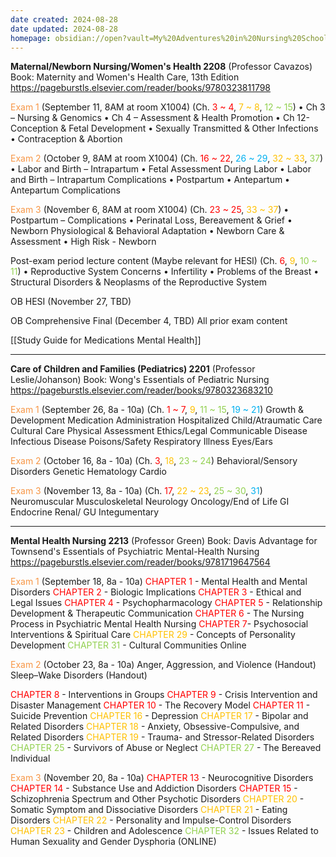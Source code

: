 ```yaml
---
date created: 2024-08-28
date updated: 2024-08-28
homepage: obsidian://open?vault=My%20Adventures%20in%20Nursing%20School&file=My%20Adventures%20in%20Nursing%20School
---
```

**Maternal/Newborn Nursing/Women's Health 2208** (Professor Cavazos)
Book: Maternity and Women's Health Care, 13th Edition
https://pageburstls.elsevier.com/reader/books/9780323811798

<font color="#f79646">Exam 1</font> (September 11, 8AM at room X1004)
(Ch. <font color="#ff0000">3 ~ 4</font>, <font color="#ffc000">7 ~ 8</font>, <font color="#92d050">12 ~ 15</font>)
•	Ch 3 – Nursing & Genomics
•	Ch 4 – Assessment & Health Promotion
•	Ch 12- Conception & Fetal Development
•	Sexually Transmitted & Other Infections
•	Contraception & Abortion

<font color="#f79646">Exam 2</font> (October 9, 8AM at room X1004)
(Ch. <font color="#ff0000">16 ~ 22</font>, <font color="#00b0f0">26 ~ 29</font>, <font color="#ffc000">32 ~ 33</font>, <font color="#92d050">37</font>)
•	Labor and Birth – Intrapartum
•	Fetal Assessment During Labor
•	Labor and Birth – Intrapartum Complications
•	Postpartum 
•	Antepartum 
•	Antepartum Complications

<font color="#f79646">Exam 3</font> (November 6, 8AM at room X1004)
(Ch. <font color="#ff0000">23 ~ 25</font>, <font color="#ffc000">33 ~ 37</font>)
•	Postpartum – Complications
•	Perinatal Loss, Bereavement & Grief
•	Newborn Physiological & Behavioral Adaptation
•	Newborn Care & Assessment
•	High Risk - Newborn

Post-exam period lecture content (Maybe relevant for HESI)
(Ch. <font color="#ff0000">6</font>, <font color="#ffc000">9</font>, <font color="#92d050">10 ~ 11</font>)
•	Reproductive System Concerns
•	Infertility
•	Problems of the Breast
•	Structural Disorders & Neoplasms of the Reproductive System

OB HESI (November 27, TBD)

OB Comprehensive Final (December 4, TBD)
All prior exam content

[[Study Guide for Medications Mental Health]]

---

**Care of Children and Families (Pediatrics) 2201** (Professor Leslie/Johanson)
Book: Wong's Essentials of Pediatric Nursing
https://pageburstls.elsevier.com/reader/books/9780323683210

<font color="#f79646">Exam 1</font> (September 26, 8a - 10a)
(Ch. <font color="#ff0000">1 ~ 7</font>, <font color="#ffc000">9</font>, <font color="#92d050">11 ~ 15</font>, <font color="#00b0f0">19 ~ 21</font>)
Growth & Development
Medication Administration
Hospitalized Child/Atraumatic Care
Cultural Care
Physical Assessment
Ethics/Legal
Communicable Disease
Infectious Disease
Poisons/Safety
Respiratory Illness
Eyes/Ears

<font color="#f79646">Exam 2</font> (October 16, 8a - 10a)
(Ch. <font color="#ff0000">3</font>, <font color="#ffc000">18</font>,<font color="#92d050"> 23 ~ 24</font>)
Behavioral/Sensory Disorders
Genetic
Hematology
Cardio

<font color="#f79646">Exam 3</font> (November 13, 8a - 10a)
(Ch. <font color="#ff0000">17</font>, <font color="#ffc000">22 ~ 23</font>, <font color="#92d050">25 ~ 30</font>, <font color="#00b0f0">31</font>)
Neuromuscular
Musculoskeletal
Neurology
Oncology/End of Life
GI
Endocrine
Renal/ GU
Integumentary 

--- 

**Mental Health Nursing 2213** (Professor Green)
Book: Davis Advantage for Townsend's Essentials of Psychiatric Mental-Health Nursing
https://pageburstls.elsevier.com/reader/books/9781719647564

<font color="#f79646">Exam 1 </font>(September 18, 8a - 10a)
<font color="#ff0000">CHAPTER 1 </font>- Mental Health and Mental Disorders
<font color="#ff0000">CHAPTER 2</font> - Biologic Implications
<font color="#ff0000">CHAPTER 3</font>  - Ethical and Legal Issues
<font color="#ff0000">CHAPTER 4 </font>- Psychopharmacology 
<font color="#ff0000">CHAPTER 5</font> - Relationship Development & Therapeutic Communication
<font color="#ff0000">CHAPTER 6</font> - The Nursing Process in Psychiatric Mental Health Nursing
<font color="#ff0000">CHAPTER 7</font>- Psychosocial Interventions & Spiritual Care
<font color="#ffc000">CHAPTER 29 </font>- Concepts of Personality Development
<font color="#92d050">CHAPTER 31 </font>- Cultural Communities Online

<font color="#f79646">Exam 2</font> (October 23, 8a - 10a)
Anger, Aggression, and Violence (Handout)
Sleep–Wake Disorders (Handout)

<font color="#ff0000">CHAPTER 8 </font>- Interventions in Groups
<font color="#ff0000">CHAPTER 9</font> - Crisis Intervention and Disaster Management
<font color="#ff0000">CHAPTER 10 </font>- The Recovery Model
<font color="#ff0000">CHAPTER 11 </font>- Suicide Prevention
<font color="#ffc000">CHAPTER 16 </font>- Depression
<font color="#ffc000">CHAPTER 17 </font>- Bipolar and Related Disorders
<font color="#ffc000">CHAPTER 18</font> - Anxiety, Obsessive-Compulsive, and Related Disorders
<font color="#ffc000">CHAPTER 19</font> - Trauma- and Stressor-Related Disorders
<font color="#92d050">CHAPTER 25</font> - Survivors of Abuse or Neglect
<font color="#92d050">CHAPTER 27</font> - The Bereaved Individual

<font color="#f79646">Exam 3</font> (November 20, 8a - 10a)
<font color="#ff0000">CHAPTER 13</font> - Neurocognitive Disorders
<font color="#ff0000">CHAPTER 14 </font>- Substance Use and Addiction Disorders
<font color="#ff0000">CHAPTER 15</font> - Schizophrenia Spectrum and Other Psychotic Disorders
<font color="#ffc000">CHAPTER 20 </font>- Somatic Symptom and Dissociative Disorders
<font color="#ffc000">CHAPTER 21</font> - Eating Disorders
<font color="#ffc000">CHAPTER 22</font> - Personality and Impulse-Control Disorders
<font color="#ffc000">CHAPTER 23</font> - Children and Adolescence
<font color="#92d050">CHAPTER 32</font> - Issues Related to Human Sexuality and Gender Dysphoria (ONLINE)